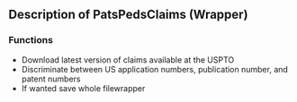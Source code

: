 ## Description of PatsPedsClaims (Wrapper) ##

### Functions ###

- Download latest version of claims available at the USPTO
- Discriminate between US application numbers, publication number, and patent numbers
- If wanted save whole filewrapper